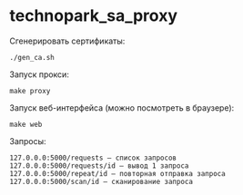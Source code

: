 # technopark_sa_proxy

Сгенерировать сертификаты:
```
./gen_ca.sh
```

Запуск прокси:
```
make proxy
```

Запуск веб-интерфейса (можно посмотреть в браузере):
```
make web
```

Запросы:
```
127.0.0.0:5000/requests – список запросов
127.0.0.0:5000/requests/id – вывод 1 запроса
127.0.0.0:5000/repeat/id – повторная отправка запроса
127.0.0.0:5000/scan/id – сканирование запроса
```
